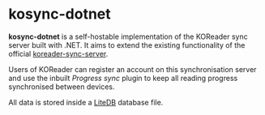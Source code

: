 # kosync-dotnet

**kosync-dotnet** is a self-hostable implementation of the KOReader sync server built with .NET. It aims to extend the existing functionality of the official [koreader-sync-server](https://github.com/koreader/koreader-sync-server).

Users of KOReader can register an account on this synchronisation server and use the inbuilt *Progress sync* plugin to keep all reading progress synchronised between devices.

All data is stored inside a [LiteDB](https://www.litedb.org/) database file.